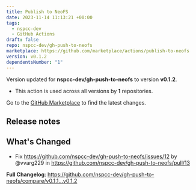 ```yaml
---
title: Publish to NeoFS
date: 2023-11-14 11:13:21 +00:00
tags:
  - nspcc-dev
  - GitHub Actions
draft: false
repo: nspcc-dev/gh-push-to-neofs
marketplace: https://github.com/marketplace/actions/publish-to-neofs
version: v0.1.2
dependentsNumber: "1"
---
```



Version updated for **nspcc-dev/gh-push-to-neofs** to version **v0.1.2**.
- This action is used across all versions by **1** repositories.

Go to the [GitHub Marketplace](https://github.com/marketplace/actions/publish-to-neofs) to find the latest changes.

## Release notes

## What's Changed
* Fix https://github.com/nspcc-dev/gh-push-to-neofs/issues/12 by @vvarg229 in https://github.com/nspcc-dev/gh-push-to-neofs/pull/13


**Full Changelog**: https://github.com/nspcc-dev/gh-push-to-neofs/compare/v0.1.1...v0.1.2
